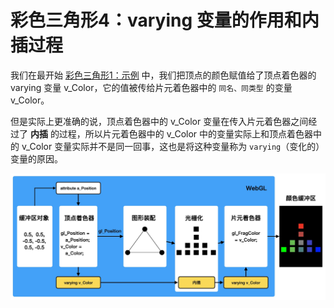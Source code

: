 # 彩色三角形4：varying 变量的作用和内插过程

我们在最开始 [彩色三角形1：示例](../lesson19/) 中，我们把顶点的颜色赋值给了顶点着色器的 varying 变量 v_Color，它的值被传给片元着色器中的 `同名、同类型` 的变量 v_Color。

但是实际上更准确的说，顶点着色器中的 v_Color 变量在传入片元着色器之间经过了 **内插** 的过程，所以片元着色器中的 v_Color 中的变量实际上和顶点着色器中的 v_Color 变量实际并不是同一回事，这也是将这种变量称为 `varying`（变化的）变量的原因。

<img src="https://github.com/zqiangxu/webgl/blob/main/assets/book/lesson22/process.png?raw=true" width="1000px"/>